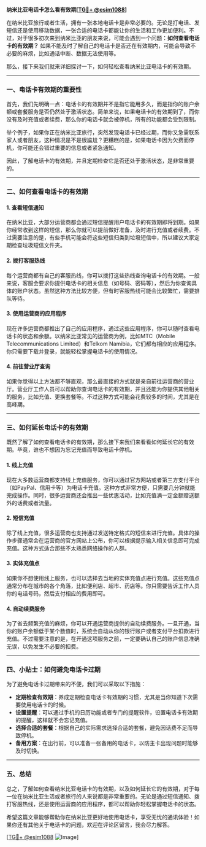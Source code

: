 **纳米比亚电话卡怎么看有效期[[TG💪+ @esim1088](https://t.me/s/esim1088)]**

在纳米比亚旅行或者生活，拥有一张本地电话卡是非常必要的。无论是打电话、发短信还是使用移动数据，一张合适的电话卡都能让你的生活和工作更加便利。不过，对于很多初次来到纳米比亚的朋友来说，可能会遇到一个问题：**如何查看电话卡的有效期？** 如果不能及时了解自己的电话卡是否还在有效期内，可能会导致不必要的麻烦，比如通话中断、数据无法使用等。

那么，接下来我们就来详细探讨一下，如何轻松查看纳米比亚电话卡的有效期。

---

### **一、电话卡有效期的重要性**

首先，我们先明确一点：电话卡的有效期并不是指它能用多久，而是指你的账户余额或套餐服务是否仍然处于激活状态。简单来说，如果电话卡的有效期到了，而你没有及时充值或者续费，那么你的电话卡就会被停机，所有的功能都会受到限制。

举个例子，如果你正在纳米比亚旅行，突然发现电话卡已经过期，而你又急需联系家人或者朋友，这种情况是不是很尴尬？更糟糕的是，如果电话卡因为欠费而停机，你可能还会错过重要的信息或者紧急通知。

因此，了解电话卡的有效期，并且定期检查它是否还处于激活状态，是非常重要的。

---

### **二、如何查看电话卡的有效期**

#### **1. 查看短信通知**
在纳米比亚，大部分运营商都会通过短信提醒用户电话卡的有效期即将到期。如果你经常收到这样的短信，那么你就可以提前做好准备，及时进行充值或者续费。不过需要注意的是，有些手机可能会将这些短信归类到垃圾短信中，所以建议大家定期检查垃圾短信文件夹。

#### **2. 拨打客服热线**
每个运营商都有自己的客服热线，你可以拨打这些热线查询电话卡的有效期。一般来说，客服会要求你提供电话卡的相关信息（如号码、密码等），然后为你查询具体的账户状态。虽然这种方法比较方便，但有时客服热线可能会比较繁忙，需要排队等待。

#### **3. 使用运营商的应用程序**
现在许多运营商都推出了自己的应用程序，通过这些应用程序，你可以随时查看电话卡的状态和余额。以纳米比亚常见的运营商为例，比如MTC（Mobile Telecommunications Limited）和Telkom Namibia，它们都有相应的应用程序。你只需要下载并登录，就能轻松掌握电话卡的使用情况。

#### **4. 前往营业厅查询**
如果你觉得以上方法都不够直观，那么最直接的方式就是亲自前往运营商的营业厅。营业厅工作人员可以帮助你查询电话卡的有效期，并且还能为你提供其他相关的服务，比如充值、更换套餐等。不过这种方式可能会花费较多的时间，尤其是在高峰期。

---

### **三、如何延长电话卡的有效期**

既然了解了如何查看电话卡的有效期，那么接下来我们来看看如何延长它的有效期。毕竟，谁也不想因为忘记充值而导致电话卡停机。

#### **1. 线上充值**
现在大多数运营商都支持线上充值服务，你可以通过官方网站或者第三方支付平台（如PayPal、信用卡等）为电话卡充值。这种方式非常方便，只需要几分钟就能完成操作。同时，很多运营商还会推出一些优惠活动，比如充值满一定金额赠送额外的话费或者流量。

#### **2. 短信充值**
除了线上充值，很多运营商也支持通过发送特定格式的短信来进行充值。具体的操作步骤通常会在运营商的官方网站上公布，你可以根据提示输入相关信息即可完成充值。这种方式适合那些不太熟悉网络操作的人群。

#### **3. 实体充值点**
如果你不想使用线上服务，也可以选择去当地的实体充值点进行充值。这些充值点通常分布在城市的各个角落，比如便利店、超市、药店等。你只需要告诉工作人员你的电话号码，然后支付相应的费用即可。

#### **4. 自动续费服务**
为了省去频繁充值的麻烦，你可以开通运营商提供的自动续费服务。一旦开通，当你的账户余额低于某个数值时，系统会自动从你的银行账户或者支付平台扣款进行充值。不过需要注意的是，在开通这项服务之前，一定要确认自己的账户信息准确无误，以免发生不必要的扣费。

---

### **四、小贴士：如何避免电话卡过期**

为了避免电话卡过期带来的不便，我们可以采取以下措施：

- **定期检查有效期**：养成定期检查电话卡有效期的习惯，尤其是当你知道下次需要使用电话卡的时候。
- **设置提醒**：可以通过手机的日历功能或者专门的提醒软件，设置电话卡有效期的提醒，这样就不会忘记充值。
- **选择合适的套餐**：根据自己的实际需求选择合适的套餐，避免因话费不足而导致停机。
- **备用方案**：在出行前，可以准备一张备用的电话卡，以防主卡出现问题时能够及时切换。

---

### **五、总结**

总之，了解如何查看纳米比亚电话卡的有效期，以及如何延长它的有效期，对于每一位在纳米比亚生活或者旅行的人来说都是非常重要的。无论是通过短信通知、拨打客服热线，还是使用运营商的应用程序，都可以帮助你轻松掌握电话卡的状态。

希望这篇文章能够帮助你在纳米比亚更好地使用电话卡，享受无忧的通讯体验！如果你还有其他关于电话卡的问题，欢迎在评论区留言，我会尽力解答。

[[TG💪+ @esim1088](https://t.me/s/esim1088) ![Image](https://i.postimg.cc/4NQfJmqS/Snipaste-2025-05-13-00-14-12.png)]